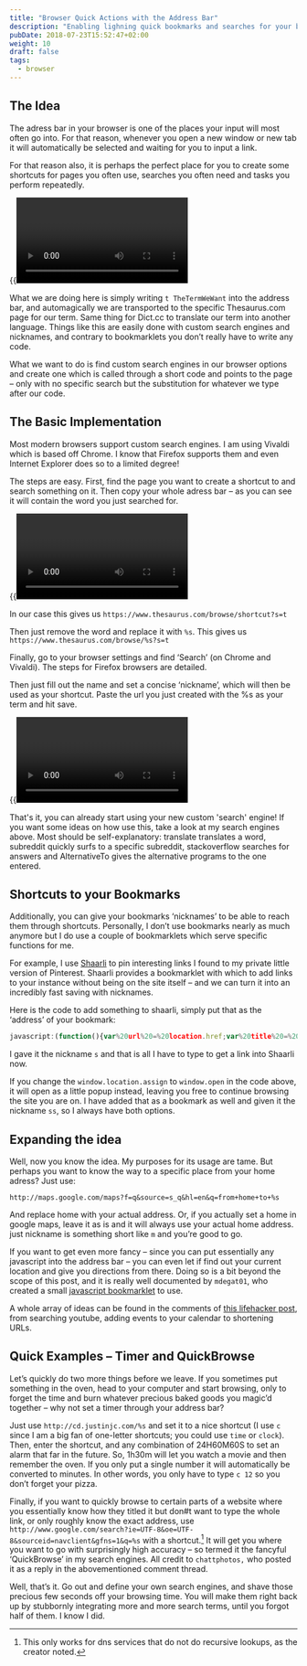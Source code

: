```yaml
---
title: "Browser Quick Actions with the Address Bar"
description: "Enabling lighning quick bookmarks and searches for your browser"
pubDate: 2018-07-23T15:52:47+02:00
weight: 10
draft: false
tags:
  - browser
---
```


## The Idea

The adress bar in your browser is one of the places your input will most often
go into. For that reason, whenever you open a new window or new tab it will
automatically be selected and waiting for you to input a link.

For that reason also, it is perhaps the perfect place for you to create some
shortcuts for pages you often use, searches you often need and tasks you perform
repeatedly.

{{<video webm="/2018-07-23-browser-quick-searches/thesaurus-dict.webm" >}}

What we are doing here is simply writing `t TheTermWeWant` into the address bar,
and automagically we are transported to the specific Thesaurus.com page for our
term. Same thing for Dict.cc to translate our term into another language. Things
like this are easily done with custom search engines and nicknames, and contrary
to bookmarklets you don’t really have to write any code.

What we want to do is find custom search engines in our browser options and
create one which is called through a short code and points to the page – only
with no specific search but the substitution for whatever we type after our
code.

## The Basic Implementation

Most modern browsers support custom search engines. I am using Vivaldi which is
based off Chrome. I know that Firefox supports them and even Internet Explorer
does so to a limited degree!

The steps are easy. First, find the page you want to create a shortcut to and
search something on it. Then copy your whole adress bar – as you can see it will
contain the word you just searched for.

{{<video webm="/2018-07-23-browser-quick-searches/thesaurus-copy-term.webm" >}}

In our case this gives us `https://www.thesaurus.com/browse/shortcut?s=t`

Then just remove the word and replace it with `%s`. This gives us
`https://www.thesaurus.com/browse/%s?s=t`

Finally, go to your browser settings and find ‘Search’ (on Chrome and Vivaldi).
The steps for Firefox browsers are detailed.

Then just fill out the name and set a concise ‘nickname’, which will then be
used as your shortcut. Paste the url you just created with the %s as your term
and hit save.

{{<video webm="/2018-07-23-browser-quick-searches/thesaurus-set-options.webm" >}}

That's it, you can already start using your new custom 'search' engine! If you
want some ideas on how use this, take a look at my search engines above. Most
should be self-explanatory: translate translates a word, subreddit quickly surfs
to a specific subreddit, stackoverflow searches for answers and AlternativeTo
gives the alternative programs to the one entered.

## Shortcuts to your Bookmarks

Additionally, you can give your bookmarks ‘nicknames’ to be able to reach them
through shortcuts. Personally, I don’t use bookmarks nearly as much anymore but
I do use a couple of bookmarklets which serve specific functions for me.

For example, I use [Shaarli](https://github.com/shaarli/Shaarli) to pin
interesting links I found to my private little version of Pinterest. Shaarli
provides a bookmarklet with which to add links to your instance without being on
the site itself – and we can turn it into an incredibly fast saving with
nicknames.

Here is the code to add something to shaarli, simply put that as the ‘address’
of your bookmark:

```javascript
javascript:(function(){var%20url%20=%20location.href;var%20title%20=%20document.title%20||%20url;var%20desc=document.getSelection().toString();if(desc.length>4000){desc=desc.substr(0,4000)+'...';alert('The%20selected%20text%20is%20too%20long,%20it%20will%20be%20truncated.');}window.open('https://THELINK.TOYOURSHAAR.LI/?post='%20+%20encodeURIComponent(url)+'&title='%20+%20encodeURIComponent(title)+'&description='%20+%20encodeURIComponent(desc)+'&source=bookmarklet','_blank','menubar=no,height=800,width=600,toolbar=no,scrollbars=yes,status=no,dialog=1');})();
```

I gave it the nickname `s` and that is all I have to type to get a link into
Shaarli now.

If you change the `window.location.assign` to `window.open` in the code above,
it will open as a little popup instead, leaving you free to continue browsing
the site you are on. I have added that as a bookmark as well and given it the
nickname `ss`, so I always have both options.

## Expanding the idea

Well, now you know the idea. My purposes for its usage are tame. But perhaps you
want to know the way to a specific place from your home adress? Just use:

`http://maps.google.com/maps?f=q&source=s_q&hl=en&q=from+home+to+%s`

And replace home with your actual address. Or, if you actually set a home in
google maps, leave it as is and it will always use your actual home address.
just nickname is something short like `m` and you’re good to go.

If you want to get even more fancy – since you can put essentially any
javascript into the address bar – you can even let if find out your current
location and give you directions from there. Doing so is a bit beyond the scope
of this post, and it is really well documented by `mdegat01`, who created a
small
[javascript bookmarklet](https://web.archive.org/web/20130108072145/http://jsfiddle.net/mdegat01/WSLak/)
to use.

A whole array of ideas can be found in the comments of
[this lifehacker post](https://lifehacker.com/5971527/what-are-your-favorite-custom-web-searches),
from searching youtube, adding events to your calendar to shortening URLs.

## Quick Examples – Timer and QuickBrowse

Let’s quickly do two more things before we leave. If you sometimes put something
in the oven, head to your computer and start browsing, only to forget the time
and burn whatever precious baked goods you magic’d together – why not set a
timer through your address bar?

Just use `http://cd.justinjc.com/%s` and set it to a nice shortcut (I use `c`
since I am a big fan of one-letter shortcuts; you could use `time` or `clock`).
Then, enter the shortcut, and any combination of 24H60M60S to set an alarm that
far in the future. So, 1h30m will let you watch a movie and then remember the
oven. If you only put a single number it will automatically be converted to
minutes. In other words, you only have to type `c 12` so you don’t forget your
pizza.

Finally, if you want to quickly browse to certain parts of a website where you
essentially know how they titled it but don#t want to type the whole link, or
only roughly know the exact address, use
`http://www.google.com/search?ie=UTF-8&oe=UTF-8&sourceid=navclient&gfns=1&q=%s`
with a shortcut.[^1] It will get you where you want to go with surprisingly high
accuracy – so termed it the fancyful ‘QuickBrowse’ in my search engines. All
credit to `chattphotos,` who posted it as a reply in the abovementioned comment
thread.

Well, that’s it. Go out and define your own search engines, and shave those
precious few seconds off your browsing time. You will make them right back up by
stubbornly integrating more and more search terms, until you forgot half of
them. I know I did.

[^1]: This only works for dns services that do not do recursive lookups, as the creator noted.
